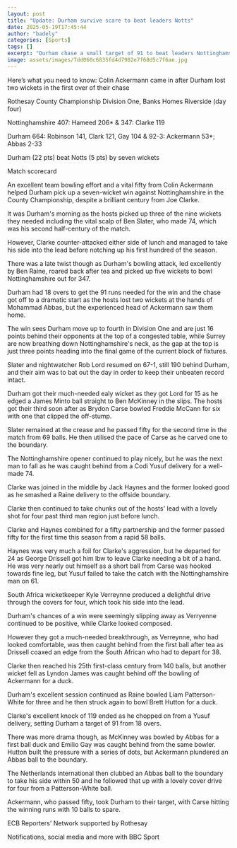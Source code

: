 ```yaml
---
layout: post
title: "Update: Durham survive scare to beat leaders Notts"
date: 2025-05-19T17:45:44
author: "badely"
categories: [Sports]
tags: []
excerpt: "Durham chase a small target of 91 to beat leaders Nottinghamshire by seven wickets in Division One of the County Championship."
image: assets/images/7dd060c6835fd4d7982e7f68d5c7f6ae.jpg
---
```


Here’s what you need to know: Colin Ackermann came in after Durham lost two wickets in the first over of their chase

Rothesay County Championship Division One, Banks Homes Riverside (day four)

Nottinghamshire 407: Hameed 206* & 347: Clarke 119

Durham 664: Robinson 141, Clark 121, Gay 104 & 92-3: Ackermann 53*; Abbas 2-33

Durham (22 pts) beat Notts (5 pts) by seven wickets

Match scorecard

An excellent team bowling effort and a vital fifty from Colin Ackermann helped Durham pick up a seven-wicket win against Nottinghamshire in the County Championship, despite a brilliant century from Joe Clarke.

It was Durham's morning as the hosts picked up three of the nine wickets they needed including the vital scalp of Ben Slater, who made 74, which was his second half-century of the match.

However, Clarke counter-attacked either side of lunch and managed to take his side into the lead before notching up his first hundred of the season.

There was a late twist though as Durham's bowling attack, led excellently by Ben Raine, roared back after tea and picked up five wickets to bowl Nottinghamshire out for 347.

Durham had 18 overs to get the 91 runs needed for the win and the chase got off to a dramatic start as the hosts lost two wickets at the hands of Mohammad Abbas, but the experienced head of Ackermann saw them home.

The win sees Durham move up to fourth in Division One and are just 16 points behind their opponents at the top of a congested table, while Surrey are now breathing down Nottinghamshire's neck, as the gap at the top is just three points heading into the final game of the current block of fixtures.

Slater and nightwatcher Rob Lord resumed on 67-1, still 190 behind Durham, and their aim was to bat out the day in order to keep their unbeaten record intact.

Durham got their much-needed ealy wicket as they got Lord for 15 as he edged a James Minto ball straight to Ben McKinney in the slips. The hosts got their third soon after as Brydon Carse bowled Freddie McCann for six with one that clipped the off-stump.

Slater remained at the crease and he passed fifty for the second time in the match from 69 balls. He then utilised the pace of Carse as he carved one to the boundary.

The Nottinghamshire opener continued to play nicely, but he was the next man to fall as he was caught behind from a Codi Yusuf delivery for a well-made 74.

Clarke was joined in the middle by Jack Haynes and the former looked good as he smashed a Raine delivery to the offside boundary.

Clarke then continued to take chunks out of the hosts' lead with a lovely shot for four past third man region just before lunch.

Clarke and Haynes combined for a fifty partnership and the former passed fifty for the first time this season from a rapid 58 balls.

Haynes was very much a foil for Clarke's aggression, but he departed for 24 as George Drissell got him lbw to leave Clarke needing a bit of a hand. He was very nearly out himself as a short ball from Carse was hooked towards fine leg, but Yusuf failed to take the catch with the Nottinghamshire man on 61.

South Africa wicketkeeper Kyle Verreynne produced a delightful drive through the covers for four, which took his side into the lead.

Durham's chances of a win were seemingly slipping away as Verryenne continued to be positive, while Clarke looked composed.

However they got a much-needed breakthrough, as Verreynne, who had looked comfortable, was then caught behind from the first ball after tea as Drissell coaxed an edge from the South African who had to depart for 38.

Clarke then reached his 25th first-class century from 140 balls, but another wicket fell as Lyndon James was caught behind off the bowling of Ackermann for a duck.

Durham's excellent session continued as Raine bowled Liam Patterson-White for three and he then struck again to bowl Brett Hutton for a duck.

Clarke's excellent knock of 119 ended as he chopped on from a Yusuf delivery, setting Durham a target of 91 from 18 overs.

There was more drama though, as McKinney was bowled by Abbas for a first ball duck and Emilio Gay was caught behind from the same bowler. Hutton built the pressure with a series of dots, but Ackermann plundered an Abbas ball to the boundary.

The Netherlands international then clubbed an Abbas ball to the boundary to take his side within 50 and he followed that up with a lovely cover drive for four from a Patterson-White ball.

Ackermann, who passed fifty, took Durham to their target, with Carse hitting the winning runs with 10 balls to spare.

ECB Reporters' Network supported by Rothesay

Notifications, social media and more with BBC Sport

